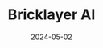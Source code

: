 ---  
layout: startup_page  
title: "Bricklayer AI"  
id: "bricklayer.ai"  
permalink: "/bricklayeraibricklayer.ai05022024/"  
website: "https://www.bricklayer.ai/"  
funding_round: "Pre-Seed"  
funding_amount: "$2.5M"  
investors: "Sovereign's Capital, Dreamit Ventures, VIPC's Virginia Venture Partners, BlueWing Ventures, Blu Ventures"  
about: "Bricklayer AI develops an autonomous AI security platform that uses multiple AI agents to create a team of AI specialists. These AI specialists work alongside human experts to improve the speed and efficiency of cybersecurity operations, augmenting existing human teams and processes rather than replacing them."  
markets: "Cybersecurity, AI, Software Development"  
hq: "McLean, Virginia, United States"  
founded_year: "2023"  
linkedin: "https://www.linkedin.com/company/bricklayerai"  
twitter: ""  
instagram: ""  
facebook: ""  
crunchbase: "https://www.crunchbase.com/organization/bricklayer-ai?utm_source=linkedin&utm_medium=referral&utm_campaign=linkedin_companies&utm_content=profile_cta_anon&trk=funding_crunchbase"  
pitchbook: ""  

date_display: "02-May-2024"  
date: "2024-05-02"

# SEO Optimization  
meta_title: "Bricklayer AI - Pre-Seed Funding ($2.5M)"  
meta_description: "Bricklayer AI, Bricklayer AI develops an autonomous AI security platform that uses multiple AI agents to create a team of AI specialists. These AI specialists work a..."  
meta_keywords: "Bricklayer AI, Cybersecurity, AI, Software Development, Pre-Seed funding"  
canonical_url: "https://startup.projectstartups.com/bricklayeraibricklayer.ai05022024/"  
---